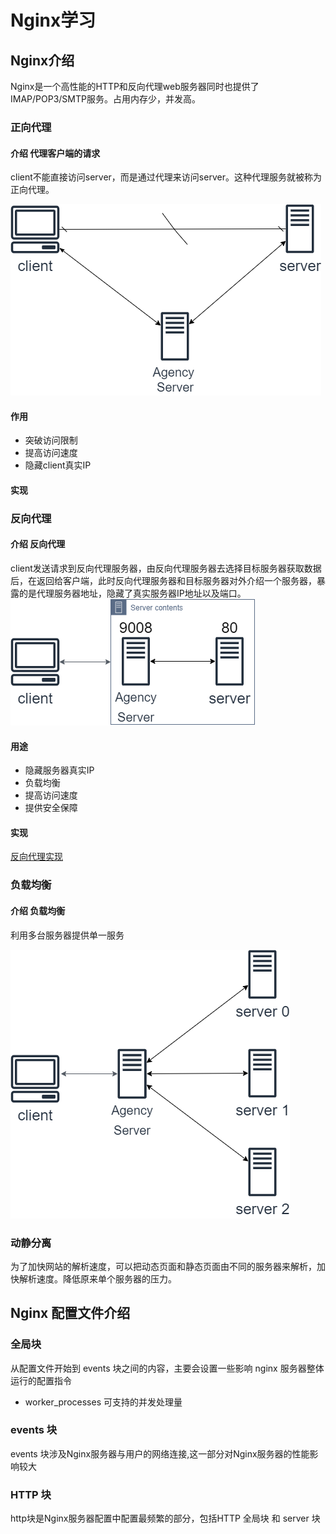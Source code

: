 # Nginx学习

## Nginx介绍

Nginx是一个高性能的HTTP和反向代理web服务器同时也提供了IMAP/POP3/SMTP服务。占用内存少，并发高。

### 正向代理

#### 介绍 代理客户端的请求

client不能直接访问server，而是通过代理来访问server。这种代理服务就被称为正向代理。

![正向代理](/photo/正向代理.png)

#### 作用

- 突破访问限制
- 提高访问速度
- 隐藏client真实IP

#### 实现

### 反向代理

#### 介绍 反向代理

client发送请求到反向代理服务器，由反向代理服务器去选择目标服务器获取数据后，在返回给客户端，此时反向代理服务器和目标服务器对外介绍一个服务器，暴露的是代理服务器地址，隐藏了真实服务器IP地址以及端口。
![反向代理](/photo/反向代理.png)

#### 用途

- 隐藏服务器真实IP
- 负载均衡
- 提高访问速度
- 提供安全保障

#### 实现

[反向代理实现](01反向代理/01反向代理.md)

### 负载均衡

#### 介绍 负载均衡

利用多台服务器提供单一服务

![负载均衡](/photo/负载均衡.png)

### 动静分离

为了加快网站的解析速度，可以把动态页面和静态页面由不同的服务器来解析，加快解析速度。降低原来单个服务器的压力。

## Nginx 配置文件介绍

### 全局块

从配置文件开始到 events 块之间的内容，主要会设置一些影响 nginx 服务器整体运行的配置指令

- worker_processes 可支持的并发处理量

### events 块

events 块涉及Nginx服务器与用户的网络连接,这一部分对Nginx服务器的性能影响较大

### HTTP 块

http块是Nginx服务器配置中配置最频繁的部分，包括HTTP 全局块 和 server 块
